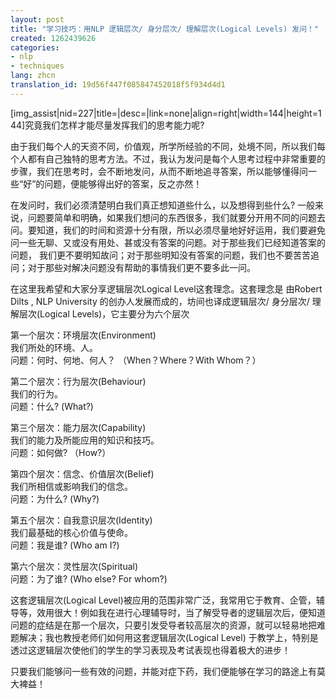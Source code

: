 ```yaml
---
layout: post
title: "学习技巧：用NLP 逻辑层次/ 身分层次/ 理解层次(Logical Levels) 发问！"
created: 1262439626
categories:
- nlp
- techniques
lang: zhcn
translation_id: 19d56f447f085847452018f5f934d4d1
---
```

<!--break-->
<p>[img_assist|nid=227|title=|desc=|link=none|align=right|width=144|height=144]究竟我们怎样才能尽量发挥我们的思考能力呢? </p>

<p>由于我们每个人的天资不同，价值观，所学所经验的不同，处境不同，所以我们每个人都有自己独特的思考方法。不过，我认为发问是每个人思考过程中非常重要的步骤，我们在思考时，会不断地发问，从而不断地追寻答案，所以能够懂得问一些“好”的问题，便能够得出好的答案，反之亦然！ </p>

<p>在发问时，我们必须清楚明白我们真正想知道些什么，以及想得到些什么? 一般来说，问题要简单和明确，如果我们想问的东西很多，我们就要分开用不同的问题去问。要知道，我们的时间和资源十分有限，所以必须尽量地好好运用，我们要避免问一些无聊、又或没有用处、甚或没有答案的问题。对于那些我们已经知道答案的问题， 我们更不要明知故问；对于那些明知没有答案的问题，我们也不要苦苦追问；对于那些对解决问题没有帮助的事情我们更不要多此一问。 </p>

<p>在这里我希望和大家分享逻辑层次Logical Level这套理念。这套理念是 由Robert
Dilts , NLP University 的创办人发展而成的，坊间也译成逻辑层次/ 身分层次/ 理
解层次(Logical Levels)，它主要分为六个层次</p>

<p>第一个层次：环境层次(Environment) <br/>
我们所处的环境、人。 <br/>
问题：何时、何地、何人？ （When？Where？With Whom？）</p>

<p>第二个层次：行为层次(Behaviour) <br/>
我们的行为。 <br/>
问题：什么? (What?)</p>

<p>第三个层次：能力层次(Capability)<br/>
我们的能力及所能应用的知识和技巧。 <br/>
问题：如何做? （How?）</p>

<p>第四个层次：信念、价值层次(Belief) <br/>
我们所相信或影响我们的信念。 <br/>
问题：为什么? (Why?)</p>

<p>第五个层次：自我意识层次(Identity) <br/>
我们最基础的核心价值与使命。 <br/>
问题：我是谁? (Who am I?)</p>

<p>第六个层次：灵性层次(Spiritual) <br/>
问题：为了谁? (Who else? For whom?)</p>

<p>这套逻辑层次(Logical Level)被应用的范围非常广泛，我常用它于教育、企管，辅导等，效用很大！例如我在进行心理辅导时，当了解受导者的逻辑层次后，便知道问题的症结是在那一个层次，只要引发受导者较高层次的资源，就可以轻易地把难题解决；我也教授老师们如何用这套逻辑层次(Logical Level) 于教学上，特别是透过这逻辑层次使他们的学生的学习表现及考试表现也得着极大的进步！ </p>

<p>只要我们能够问一些有效的问题，并能对症下药，我们便能够在学习的路途上有莫大裨益！ </p>
